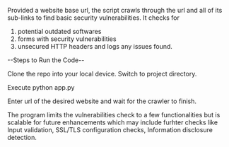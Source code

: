 Provided a website base url, the script crawls through the url and all of its sub-links to find basic security vulnerabilities. 
It checks for 
  1. potential outdated softwares
  2. forms with security vulnerabilities
  3. unsecured HTTP headers and logs any issues found.

--Steps to Run the Code--

Clone the repo into your local device. Switch to project directory.

Execute python app.py

Enter url of the desired website and wait for the crawler to finish.



The program limits the vulnerabilities check to a few functionalities but is scalable for future enhancements which may include furhter checks like Input validation, SSL/TLS configuration checks, Information disclosure detection.



